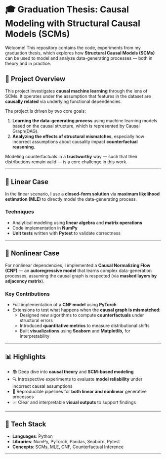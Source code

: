# 🎓 Graduation Thesis: Causal Modeling with Structural Causal Models (SCMs)

Welcome! This repository contains the code, experiments from my graduation thesis, which explores how **Structural Causal Models (SCMs)** can be used to model and analyze data-generating processes — both in theory and in practice.

## 🧠 Project Overview

This project investigates **causal machine learning** through the lens of SCMs. It operates under the assumption that features in the dataset are **causally related** via underlying functional dependencies.

The project is driven by two core goals:

1. **Learning the data-generating process** using machine learning models based on the causal structure, which is represented by Causal Graph(DAG).
2. **Analyzing the effects of structural mismatches**, especially how incorrect assumptions about causality impact **counterfactual reasoning**.

Modeling counterfactuals in a **trustworthy** way — such that their distributions remain valid — is a core challenge in this work.

---

## 🧮 Linear Case

In the linear scenario, I use a **closed-form solution** via **maximum likelihood estimation (MLE)** to directly model the data-generating process.

### Techniques

- Analytical modeling using **linear algebra** and **matrix operations**
- Code implementation in **NumPy**
- **Unit tests** written with **Pytest** to validate correctness

---

## 🔀 Nonlinear Case

For nonlinear dependencies, I implemented a **Causal Normalizing Flow (CNF)** — an **autoregressive model** that learns complex data-generation processes, assuming the causal graph is respected (via **masked layers by adjacency matrix**).

### Key Contributions

- Full implementation of a **CNF model** using **PyTorch**
- Extensions to test what happens when the **causal graph is mismatched**:
  - Designed new algorithms to compute **counterfactuals** under structural errors
  - Introduced **quantitative metrics** to measure distributional shifts
  - Built **visualizations** using **Seaborn** and **Matplotlib,** for interpretability

---

## 📊 Highlights

- 📚 Deep dive into **causal theory** and **SCM-based modeling**
- 🔍 Introspective experiments to evaluate **model reliability** under incorrect causal assumptions
- 🧪 Reproducible pipelines for **both linear and nonlinear** generative processes
- 📈 Clear and interpretable **visual outputs** to support findings

---

## 🔧 Tech Stack

- **Languages**: Python
- **Libraries**: NumPy, PyTorch, Pandas, Seaborn, Pytest
- **Concepts**: SCMs, MLE, CNF, Counterfactual Inference

---


